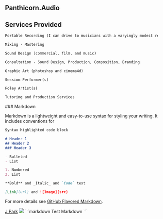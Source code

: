 
## Panthicorn.Audio

## Services Provided
```markdown
Portable Recording (I can drive to musicians with a varyingly modest recording setup //OR I can transport instruments and performers to one of 3 studios)

Mixing - Mastering

Sound Design (commercial, film, and music)

Consultation - Sound Design, Production, Composition, Branding

Graphic Art (photoshop and cinema4d)

Session Performer(s)

Foley Artist(s)

Tutoring and Production Services
```

<div style="display:none">
## Welcome to GitHub Pages

You can use the [editor on GitHub](https://github.com/infinesse/meowterspace.github.io/edit/master/README.md) to maintain and preview the content for your website in Markdown files.

Whenever you commit to this repository, GitHub Pages will run [Jekyll](https://jekyllrb.com/) to rebuild the pages in your site, from the content in your Markdown files.
</div>
### Markdown

Markdown is a lightweight and easy-to-use syntax for styling your writing. It includes conventions for

```markdown
Syntax highlighted code block

# Header 1
## Header 2
### Header 3

- Bulleted
- List

1. Numbered
2. List

**Bold** and _Italic_ and `Code` text

[Link](url) and ![Image](src)
```

For more details see [GitHub Flavored Markdown](https://guides.github.com/features/mastering-markdown/).

<div style="display:none">
### Jekyll Themes

Your Pages site will use the layout and styles from the Jekyll theme you have selected in your [repository settings](https://github.com/infinesse/meowterspace.github.io/settings). The name of this theme is saved in the Jekyll `_config.yml` configuration file.

### Support or Contact

Having trouble with Pages? Check out our [documentation](https://help.github.com/categories/github-pages-basics/) or [contact support](https://github.com/contact) and we’ll help you sort it out.
</div>
<a href="https://cdnb.artstation.com/p/assets/images/images/009/993/939/large/john-park-15385295-606099665600-2930214447586830138-o.jpg?1521997890">J Park</a>
<img src="https://cdnb.artstation.com/p/assets/images/images/009/993/939/large/john-park-15385295-606099665600-2930214447586830138-o.jpg?1521997890" />
```markdown
Test Markdown
```
